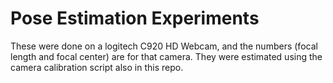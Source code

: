 # Pose Estimation Experiments

These were done on a logitech C920 HD Webcam, and the numbers (focal length and focal center) are for that camera. They were estimated using the camera calibration script also in this repo.
